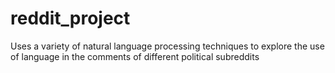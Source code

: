 # reddit_project
Uses a variety of natural language processing techniques to explore the use of language in the comments of different political subreddits
